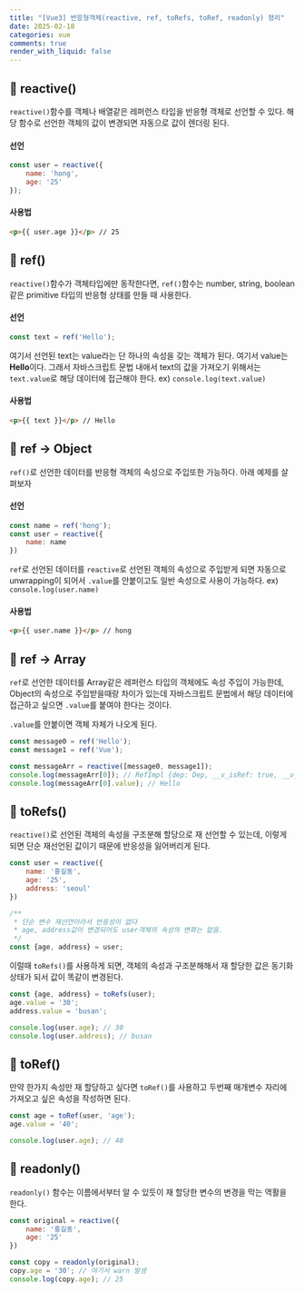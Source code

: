 ```yaml
---
title: "[Vue3] 반응형객체(reactive, ref, toRefs, toRef, readonly) 정리"
date: 2025-02-18
categories: vue
comments: true
render_with_liquid: false
---
```


## 📌 reactive()
`reactive()`함수를 객체나 배열같은 레퍼런스 타입을 반응형 객체로 선언할 수 있다. 해당 함수로 선언한 객체의 값이 변경되면 자동으로 값이 렌더링 된다.

#### 선언
```javascript
const user = reactive({
    name: 'hong',
    age: '25'
});
```

#### 사용법
```html
<p>{{ user.age }}</p> // 25
```

## 📌 ref()

`reactive()`함수가 객체타입에만 동작한다면, `ref()`함수는 number, string, boolean 같은 primitive 타입의 반응형 상태를 만들 때 사용한다.

#### 선언
```javascript
const text = ref('Hello');
```
여기서 선언된 text는 value라는 단 하나의 속성을 갖는 객체가 된다. 여기서 value는 **Hello**이다.
그래서 자바스크립트 문법 내애서 text의 값을 가져오기 위해서는 `text.value`로 해당 데이터에 접근해야 한다.
ex) `console.log(text.value)`

#### 사용법
```html
<p>{{ text }}</p> // Hello
```

## 📌 ref → Object
`ref()`로 선언한 데이터를 반응형 객체의 속성으로 주입또한 가능하다. 아래 예제를 살펴보자

#### 선언
```javascript
const name = ref('hong');
const user = reactive({
    name: name
})
```
`ref`로 선언된 데이터를 `reactive`로 선언된 객체의 속성으로 주입받게 되면 자동으로 unwrapping이 되어서 `.value`를 안붙이고도 일반 속성으로 사용이 가능하다.
ex) `console.log(user.name)`

#### 사용법
```html
<p>{{ user.name }}</p> // hong
```

## 📌 ref → Array
`ref`로 선언한 데이터를 Array같은 레퍼런스 타입의 객체에도 속성 주입이 가능한데, Object의 속성으로 주입받을때랑 차이가 있는데 자바스크립트 문법에서 해당 데이터에 접근하고 싶으면 `.value`를 붙여야 한다는 것이다.

`.value`를 안붙이면 객체 자체가 나오게 된다.

```javascript
const message0 = ref('Hello');
const message1 = ref('Vue');

const messageArr = reactive([message0, message1]);
console.log(messageArr[0]); // RefImpl {dep: Dep, __v_isRef: true, __v_isShallow: false, _rawValue: 'Hello', _value: 'Hello'}
console.log(messageArr[0].value); // Hello
```

## 📌 toRefs()
`reactive()`로 선언된 객체의 속성을 구조분해 할당으로 재 선언할 수 있는데, 이렇게 되면 단순 재선언된 값이기 때문에 반응성을 잃어버리게 된다.

```javascript
const user = reactive({
    name: '홍길동',
    age: '25',
    address: 'seoul'
})

/**
 * 단순 변수 재선언이라서 반응성이 없다
 * age, address값이 변경되어도 user객체의 속성의 변화는 없음.
 */
const {age, address} = user;
```

이럴때 `toRefs()`를 사용하게 되면, 객체의 속성과 구조분해해서 재 할당한 값은 동기화 상태가 되서 값이 똑같이 변경된다.
```javascript
const {age, address} = toRefs(user);
age.value = '30';
address.value = 'busan';

console.log(user.age); // 30
console.log(user.address); // busan
```

## 📌 toRef()
만약 한가지 속성만 재 할당하고 싶다면 `toRef()`를 사용하고 두번째 매개변수 자리에 가져오고 싶은 속성을 작성하면 된다.
```javascript
const age = toRef(user, 'age');
age.value = '40';

console.log(user.age); // 40
```

## 📌 readonly()
`readonly()` 함수는 이름에서부터 알 수 있듯이 재 할당한 변수의 변경을 막는 역활을 한다.
```javascript
const original = reactive({
    name: '홍길동',
    age: '25'
})

const copy = readonly(original);
copy.age = '30'; // 여기서 warn 발생
console.log(copy.age); // 25
```